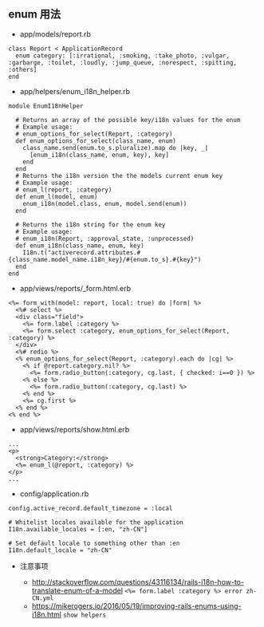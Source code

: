 ## enum 用法

- app/models/report.rb

```
class Report < ApplicationRecord
  enum category: [:irrational, :smoking, :take_photo, :vulgar, :garbarge, :toilet, :loudly, :jump_queue, :norespect, :spitting, :others]
end
```
- app/helpers/enum_i18n_helper.rb

```
module EnumI18nHelper

  # Returns an array of the possible key/i18n values for the enum
  # Example usage:
  # enum_options_for_select(Report, :category)
  def enum_options_for_select(class_name, enum)
    class_name.send(enum.to_s.pluralize).map do |key, _|
      [enum_i18n(class_name, enum, key), key]
    end
  end
  # Returns the i18n version the the models current enum key
  # Example usage:
  # enum_l(report, :category)
  def enum_l(model, enum)
    enum_i18n(model.class, enum, model.send(enum))
  end

  # Returns the i18n string for the enum key
  # Example usage:
  # enum_i18n(Report, :approval_state, :unprocessed)
  def enum_i18n(class_name, enum, key)
    I18n.t("activerecord.attributes.#{class_name.model_name.i18n_key}/#{enum.to_s}.#{key}")
  end
end

```

- app/views/reports/_form.html.erb

```
<%= form_with(model: report, local: true) do |form| %>
  <%# select %>
  <div class="field">
    <%= form.label :category %>
    <%= form.select :category, enum_options_for_select(Report, :category) %>
  </div>
  <%# redio %>
  <% enum_options_for_select(Report, :category).each do |cg| %>
    <% if @report.category.nil? %>
      <%= form.radio_button(:category, cg.last, { checked: i==0 }) %>
    <% else %>
      <%= form.radio_button(:category, cg.last) %>
    <% end %>
    <%= cg.first %>
  <% end %>
<% end %>
```

- app/views/reports/show.html.erb

```
...
<p>
  <strong>Category:</strong>
  <%= enum_l(@report, :category) %>
</p>
...
```

- config/application.rb

```
config.active_record.default_timezone = :local

# Whitelist locales available for the application
I18n.available_locales = [:en, "zh-CN"]

# Set default locale to something other than :en
I18n.default_locale = "zh-CN"
```

- 注意事项

  - http://stackoverflow.com/questions/43116134/rails-i18n-how-to-translate-enum-of-a-model
    `<%= form.label :category %> error zh-CN.yml`
  - https://mikerogers.io/2016/05/19/improving-rails-enums-using-i18n.html
    `show helpers`

